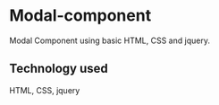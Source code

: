# Modal-component
Modal Component using basic HTML, CSS and jquery.<br/>

## Technology used <br/>
HTML, CSS, jquery
